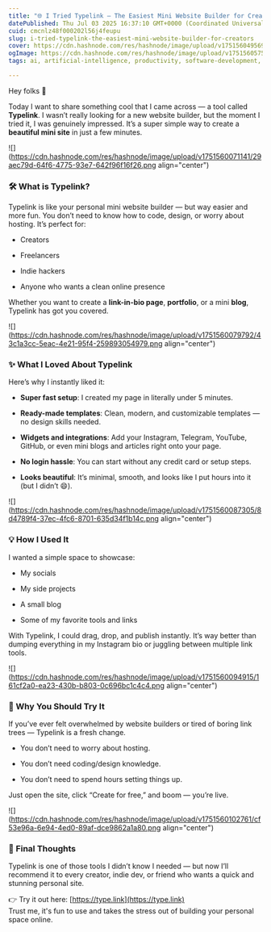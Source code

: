 ```yaml
---
title: "🌐 I Tried Typelink – The Easiest Mini Website Builder for Creators"
datePublished: Thu Jul 03 2025 16:37:10 GMT+0000 (Coordinated Universal Time)
cuid: cmcnlz48f000202l56j4feupu
slug: i-tried-typelink-the-easiest-mini-website-builder-for-creators
cover: https://cdn.hashnode.com/res/hashnode/image/upload/v1751560495690/8e50f0bc-d888-49c8-aeba-836a90a6a194.png
ogImage: https://cdn.hashnode.com/res/hashnode/image/upload/v1751560575435/0651a773-7892-4e37-9fc2-2c76e70b954b.png
tags: ai, artificial-intelligence, productivity, software-development, technology, opensource, machine-learning, engineering, developer, learning, beginners, explore, ai-tools, aitools, typelink

---
```


Hey folks 👋

Today I want to share something cool that I came across — a tool called **Typelink**. I wasn’t really looking for a new website builder, but the moment I tried it, I was genuinely impressed. It’s a super simple way to create a **beautiful mini site** in just a few minutes.

![](https://cdn.hashnode.com/res/hashnode/image/upload/v1751560071141/29aec79d-64f6-4775-93e7-642f96f16f26.png align="center")

### 🛠 What is Typelink?

Typelink is like your personal mini website builder — but way easier and more fun. You don’t need to know how to code, design, or worry about hosting. It’s perfect for:

* Creators
    
* Freelancers
    
* Indie hackers
    
* Anyone who wants a clean online presence
    

Whether you want to create a **link-in-bio page**, **portfolio**, or a mini **blog**, Typelink has got you covered.

![](https://cdn.hashnode.com/res/hashnode/image/upload/v1751560079792/43c1a3cc-5eac-4e21-95f4-259893054979.png align="center")

### ✨ What I Loved About Typelink

Here’s why I instantly liked it:

* **Super fast setup**: I created my page in literally under 5 minutes.
    
* **Ready-made templates**: Clean, modern, and customizable templates — no design skills needed.
    
* **Widgets and integrations**: Add your Instagram, Telegram, YouTube, GitHub, or even mini blogs and articles right onto your page.
    
* **No login hassle**: You can start without any credit card or setup steps.
    
* **Looks beautiful**: It’s minimal, smooth, and looks like I put hours into it (but I didn’t 😄).
    

![](https://cdn.hashnode.com/res/hashnode/image/upload/v1751560087305/8d4789f4-37ec-4fc6-8701-635d34f1b14c.png align="center")

### 💡 How I Used It

I wanted a simple space to showcase:

* My socials
    
* My side projects
    
* A small blog
    
* Some of my favorite tools and links
    

With Typelink, I could drag, drop, and publish instantly. It’s way better than dumping everything in my Instagram bio or juggling between multiple link tools.

![](https://cdn.hashnode.com/res/hashnode/image/upload/v1751560094915/161cf2a0-ea23-430b-b803-0c696bc1c4c4.png align="center")

### 🚀 Why You Should Try It

If you’ve ever felt overwhelmed by website builders or tired of boring link trees — Typelink is a fresh change.

* You don’t need to worry about hosting.
    
* You don’t need coding/design knowledge.
    
* You don’t need to spend hours setting things up.
    

Just open the site, click “Create for free,” and boom — you’re live.

![](https://cdn.hashnode.com/res/hashnode/image/upload/v1751560102761/cf53e96a-6e94-4ed0-89af-dce9862a1a80.png align="center")

### 🔗 Final Thoughts

Typelink is one of those tools I didn’t know I needed — but now I’ll recommend it to every creator, indie dev, or friend who wants a quick and stunning personal site.

👉 Try it out here: [https://type.link](https://type.link)  
Trust me, it's fun to use and takes the stress out of building your personal space online.